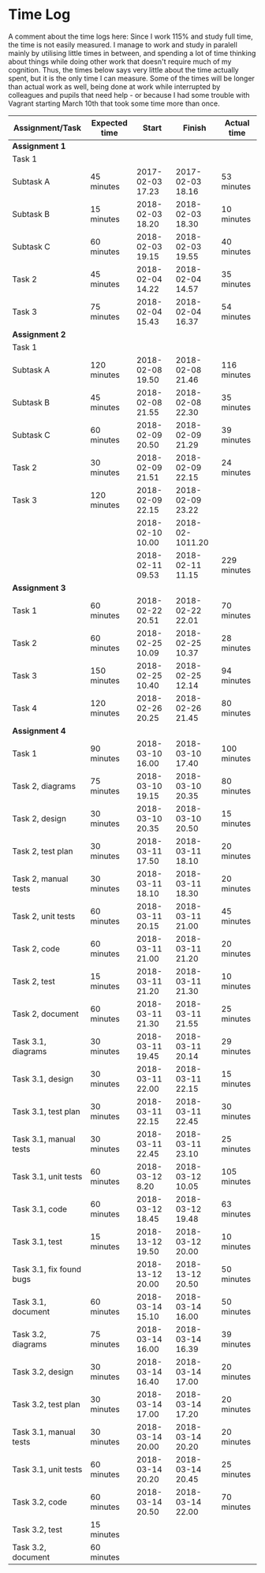 
# Time Log

A comment about the time logs here: Since I work 115% and study full time, the time is not easily measured. I manage to work and study in paralell mainly by utilising little times in between, and spending a lot of time thinking about things while doing other work that doesn't require much of my cognition. Thus, the times below says very little about the time actually spent, but it is the only time I can measure. Some of the times will be longer than actual work as well, being done at work while interrupted by colleagues and pupils that need help - or because I had some trouble with Vagrant starting March 10th that took some time more than once.

|Assignment/Task|Expected time| Start|Finish|Actual time|
|----|----|----|----|-----|
|**Assignment 1**|
|Task 1|
|Subtask A |45 minutes|2017-02-03 17.23|2017-02-03 18.16|53 minutes|
|Subtask B |15 minutes|2018-02-03 18.20|2018-02-03 18.30|10 minutes|
|Subtask C |60 minutes|2018-02-03 19.15|2018-02-03 19.55|40 minutes|
|Task 2|45 minutes|2018-02-04 14.22|2018-02-04 14.57|35 minutes|
|Task 3|75 minutes|2018-02-04 15.43|2018-02-04 16.37|54 minutes|
|**Assignment 2**|
|Task 1|
|Subtask A |120 minutes|2018-02-08 19.50|2018-02-08 21.46|116 minutes|
|Subtask B |45 minutes|2018-02-08 21.55|2018-02-08 22.30|35 minutes|
|Subtask C |60 minutes|2018-02-09 20.50|2018-02-09 21.29|39 minutes|
|Task 2|30 minutes|2018-02-09 21.51|2018-02-09 22.15|24 minutes|
|Task 3|120 minutes|2018-02-09 22.15|2018-02-09 23.22||
|||2018-02-10 10.00|2018-02-1011.20||
|||2018-02-11 09.53|2018-02-11 11.15|229 minutes|
|**Assignment 3**|
|Task 1|60 minutes|2018-02-22 20.51|2018-02-22 22.01|70 minutes|
|Task 2|60 minutes|2018-02-25 10.09|2018-02-25 10.37|28 minutes|
|Task 3|150 minutes|2018-02-25 10.40|2018-02-25 12.14|94 minutes|
|Task 4|120 minutes|2018-02-26 20.25|2018-02-26 21.45|80 minutes|
|**Assignment 4**|
|Task 1|90 minutes|2018-03-10 16.00|2018-03-10 17.40|100 minutes|
|Task 2, diagrams |75 minutes|2018-03-10 19.15|2018-03-10 20.35|80 minutes|
|Task 2, design |30 minutes|2018-03-10 20.35|2018-03-10 20.50|15 minutes|
|Task 2, test plan |30 minutes|2018-03-11 17.50|2018-03-11 18.10|20 minutes|
|Task 2, manual tests |30 minutes|2018-03-11 18.10|2018-03-11 18.30|20 minutes|
|Task 2, unit tests|60 minutes|2018-03-11 20.15|2018-03-11 21.00|45 minutes|
|Task 2, code|60 minutes|2018-03-11 21.00|2018-03-11 21.20|20 minutes|
|Task 2, test|15 minutes|2018-03-11 21.20|2018-03-11 21.30|10 minutes|
|Task 2, document|60 minutes|2018-03-11 21.30|2018-03-11 21.55| 25 minutes|
|Task 3.1, diagrams |30 minutes|2018-03-11 19.45|2018-03-11 20.14|29 minutes|
|Task 3.1, design |30 minutes|2018-03-11 22.00|2018-03-11 22.15|15 minutes|
|Task 3.1, test plan |30 minutes|2018-03-11 22.15|2018-03-11 22.45|30 minutes|
|Task 3.1, manual tests |30 minutes|2018-03-11 22.45|2018-03-11 23.10|25 minutes|
|Task 3.1, unit tests |60 minutes|2018-03-12 8.20|2018-03-12 10.05|105 minutes|
|Task 3.1, code|60 minutes|2018-03-12 18.45|2018-03-12 19.48|63 minutes|
|Task 3.1, test|15 minutes|2018-13-12 19.50|2018-03-12 20.00|10 minutes|
|Task 3.1, fix found bugs||2018-13-12 20.00|2018-13-12 20.50|50 minutes|
|Task 3.1, document|60 minutes|2018-03-14 15.10|2018-03-14 16.00|50 minutes|
|Task 3.2, diagrams |75 minutes|2018-03-14 16.00|2018-03-14 16.39|39 minutes|
|Task 3.2, design |30 minutes|2018-03-14 16.40|2018-03-14 17.00|20 minutes|
|Task 3.2, test plan |30 minutes|2018-03-14 17.00|2018-03-14 17.20| 20 minutes|
|Task 3.1, manual tests |30 minutes|2018-03-14 20.00|2018-03-14 20.20|20 minutes|
|Task 3.1, unit tests |60 minutes|2018-03-14 20.20|2018-03-14 20.45|25 minutes|
|Task 3.2, code|60 minutes|2018-03-14 20.50|2018-03-14 22.00|70 minutes|
|Task 3.2, test|15 minutes||||
|Task 3.2, document|60 minutes||||